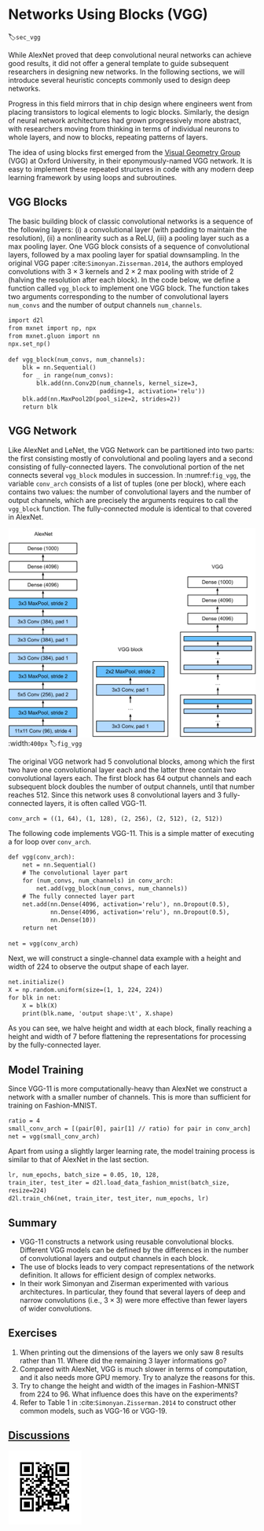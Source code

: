 # Networks Using Blocks (VGG)
:label:`sec_vgg`

While AlexNet proved that deep convolutional neural networks
can achieve good results, it did not offer a general template
to guide subsequent researchers in designing new networks.
In the following sections, we will introduce several heuristic concepts
commonly used to design deep networks.

Progress in this field mirrors that in chip design
where engineers went from placing transistors
to logical elements to logic blocks.
Similarly, the design of neural network architectures
had grown progressively more abstract,
with researchers moving from thinking in terms of
individual neurons to whole layers,
and now to blocks, repeating patterns of layers.

The idea of using blocks first emerged from the
[Visual Geometry Group](http://www.robots.ox.ac.uk/~vgg/) (VGG)
at Oxford University,
in their eponymously-named VGG network.
It is easy to implement these repeated structures in code
with any modern deep learning framework by using loops and subroutines.


## VGG Blocks

The basic building block of classic convolutional networks
is a sequence of the following layers:
(i) a convolutional layer
(with padding to maintain the resolution),
(ii) a nonlinearity such as a ReLU, (iii) a pooling layer such 
as a max pooling layer. 
One VGG block consists of a sequence of convolutional layers,
followed by a max pooling layer for spatial downsampling.
In the original VGG paper :cite:`Simonyan.Zisserman.2014`,
the authors 
employed convolutions with $3\times3$ kernels
and $2 \times 2$ max pooling with stride of $2$
(halving the resolution after each block).
In the code below, we define a function called `vgg_block`
to implement one VGG block.
The function takes two arguments
corresponding to the number of convolutional layers `num_convs`
and the number of output channels `num_channels`.

```{.python .input  n=1}
import d2l
from mxnet import np, npx
from mxnet.gluon import nn
npx.set_np()

def vgg_block(num_convs, num_channels):
    blk = nn.Sequential()
    for _ in range(num_convs):
        blk.add(nn.Conv2D(num_channels, kernel_size=3,
                          padding=1, activation='relu'))
    blk.add(nn.MaxPool2D(pool_size=2, strides=2))
    return blk
```

## VGG Network

Like AlexNet and LeNet,
the VGG Network can be partitioned into two parts:
the first consisting mostly of convolutional and pooling layers
and a second consisting of fully-connected layers.
The convolutional portion of the net connects several `vgg_block` modules
in succession.
In :numref:`fig_vgg`, the variable `conv_arch` consists of a list of tuples (one per block),
where each contains two values: the number of convolutional layers
and the number of output channels,
which are precisely the arguments requires to call
the `vgg_block` function.
The fully-connected module is identical to that covered in AlexNet.

![Designing a network from building blocks](../img/vgg.svg)
:width:`400px`
:label:`fig_vgg`

The original VGG network had 5 convolutional blocks,
among which the first two have one convolutional layer each
and the latter three contain two convolutional layers each.
The first block has 64 output channels
and each subsequent block doubles the number of output channels,
until that number reaches $512$.
Since this network uses $8$ convolutional layers
and $3$ fully-connected layers, it is often called VGG-11.

```{.python .input  n=2}
conv_arch = ((1, 64), (1, 128), (2, 256), (2, 512), (2, 512))
```

The following code implements VGG-11. This is a simple matter of executing a for loop over `conv_arch`.

```{.python .input  n=3}
def vgg(conv_arch):
    net = nn.Sequential()
    # The convolutional layer part
    for (num_convs, num_channels) in conv_arch:
        net.add(vgg_block(num_convs, num_channels))
    # The fully connected layer part
    net.add(nn.Dense(4096, activation='relu'), nn.Dropout(0.5),
            nn.Dense(4096, activation='relu'), nn.Dropout(0.5),
            nn.Dense(10))
    return net

net = vgg(conv_arch)
```

Next, we will construct a single-channel data example
with a height and width of 224 to observe the output shape of each layer.

```{.python .input  n=4}
net.initialize()
X = np.random.uniform(size=(1, 1, 224, 224))
for blk in net:
    X = blk(X)
    print(blk.name, 'output shape:\t', X.shape)
```

As you can see, we halve height and width at each block,
finally reaching a height and width of 7
before flattening the representations
for processing by the fully-connected layer.

## Model Training

Since VGG-11 is more computationally-heavy than AlexNet
we construct a network with a smaller number of channels.
This is more than sufficient for training on Fashion-MNIST.

```{.python .input  n=5}
ratio = 4
small_conv_arch = [(pair[0], pair[1] // ratio) for pair in conv_arch]
net = vgg(small_conv_arch)
```

Apart from using a slightly larger learning rate,
the model training process is similar to that of AlexNet in the last section.

```{.python .input}
lr, num_epochs, batch_size = 0.05, 10, 128,
train_iter, test_iter = d2l.load_data_fashion_mnist(batch_size, resize=224)
d2l.train_ch6(net, train_iter, test_iter, num_epochs, lr)
```

## Summary

* VGG-11 constructs a network using reusable convolutional blocks. Different VGG models can be defined by the differences in the number of convolutional layers and output channels in each block.
* The use of blocks leads to very compact representations of the network definition. It allows for efficient design of complex networks.
* In their work Simonyan and Ziserman experimented with various architectures. In particular, they found that several layers of deep and narrow convolutions (i.e., $3 \times 3$) were more effective than fewer layers of wider convolutions.

## Exercises

1. When printing out the dimensions of the layers we only saw 8 results rather than 11. Where did the remaining 3 layer informations go?
1. Compared with AlexNet, VGG is much slower in terms of computation, and it also needs more GPU memory. Try to analyze the reasons for this.
1. Try to change the height and width of the images in Fashion-MNIST from 224 to 96. What influence does this have on the experiments?
1. Refer to Table 1 in :cite:`Simonyan.Zisserman.2014` to construct other common models, such as VGG-16 or VGG-19.

## [Discussions](https://discuss.mxnet.io/t/2355)

![](../img/qr_vgg.svg)
